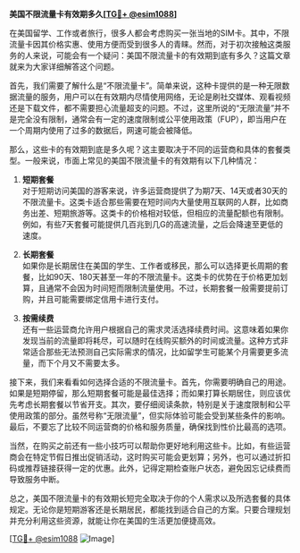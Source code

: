 **美国不限流量卡有效期多久[[TG💪+ @esim1088](https://t.me/s/esim1088)]**

在美国留学、工作或者旅行，很多人都会考虑购买一张当地的SIM卡。其中，不限流量卡因其价格实惠、使用方便而受到很多人的青睐。然而，对于初次接触这类服务的人来说，可能会有一个疑问：美国不限流量卡的有效期到底有多久？这篇文章就来为大家详细解答这个问题。

首先，我们需要了解什么是“不限流量卡”。简单来说，这种卡提供的是一种无限数据流量的服务，用户可以在有效期内尽情使用网络，无论是刷社交媒体、观看视频还是下载文件，都不需要担心流量超支的问题。不过，这里所说的“无限流量”并不是完全没有限制，通常会有一定的速度限制或公平使用政策（FUP），即当用户在一个周期内使用了过多的数据后，网速可能会被降低。

那么，这些卡的有效期到底是多久呢？这主要取决于不同的运营商和具体的套餐类型。一般来说，市面上常见的美国不限流量卡的有效期有以下几种情况：

1. **短期套餐**  
   对于短期访问美国的游客来说，许多运营商提供了为期7天、14天或者30天的不限流量卡。这类卡适合那些需要在短时间内大量使用互联网的人群，比如商务出差、短期旅游等。这类卡的价格相对较低，但相应的流量配额也有限制。例如，有些7天套餐可能提供几百兆到几G的高速流量，之后会降速至更低的速度。

2. **长期套餐**  
   如果你是长期居住在美国的学生、工作者或移民，那么可以选择更长周期的套餐，比如90天、180天甚至一年的不限流量卡。这类卡的优势在于价格更加划算，且通常不会因为时间短而限制流量使用。不过，长期套餐一般需要提前订购，并且可能需要绑定信用卡进行支付。

3. **按需续费**  
   还有一些运营商允许用户根据自己的需求灵活选择续费时间。这意味着如果你发现当前的流量即将耗尽，可以随时在线购买额外的时间或流量。这种方式非常适合那些无法预测自己实际需求的情况，比如留学生可能某个月需要更多流量，而下个月又不需要太多。

接下来，我们来看看如何选择合适的不限流量卡。首先，你需要明确自己的用途。如果是短期停留，那么短期套餐可能是最佳选择；而如果打算长期居住，则应该优先考虑长期套餐以节省开支。其次，要仔细阅读条款，特别是关于速度限制和公平使用政策的部分。虽然号称“无限流量”，但实际体验可能会受到某些条件的影响。最后，不要忘了比较不同运营商的价格和服务质量，确保找到性价比最高的选项。

当然，在购买之前还有一些小技巧可以帮助你更好地利用这些卡。比如，有些运营商会在特定节假日推出促销活动，这时购买可能会更划算；另外，也可以通过折扣码或推荐链接获得一定的优惠。此外，记得定期检查账户状态，避免因忘记续费而导致服务中断。

总之，美国不限流量卡的有效期长短完全取决于你的个人需求以及所选套餐的具体规定。无论你是短期游客还是长期居民，都能找到适合自己的方案。只要合理规划并充分利用这些资源，就能让你在美国的生活更加便捷高效。

[[TG💪+ @esim1088](https://t.me/s/esim1088) ![Image](https://i.postimg.cc/4NQfJmqS/Snipaste-2025-05-13-00-14-12.png)]